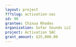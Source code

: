 ```yaml
---
layout: project 
???slug: activation-sac
id: 90
grantee: Chinua Rhodes 
organization: Sofar Sounds LLC
project: Activation SAC 
grant_amount: $25,000.00 
---
```

